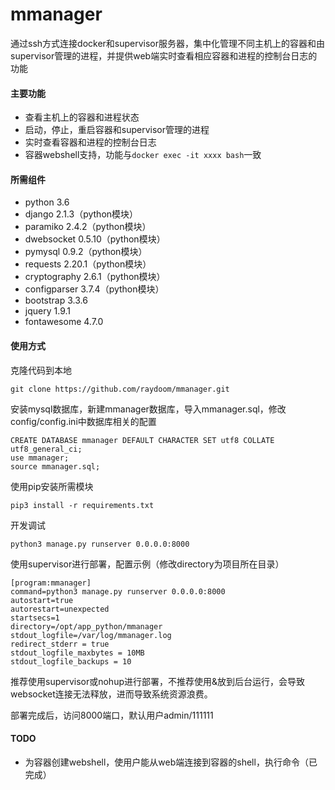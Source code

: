 # mmanager

通过ssh方式连接docker和supervisor服务器，集中化管理不同主机上的容器和由supervisor管理的进程，并提供web端实时查看相应容器和进程的控制台日志的功能

#### 主要功能

- 查看主机上的容器和进程状态
- 启动，停止，重启容器和supervisor管理的进程
- 实时查看容器和进程的控制台日志
- 容器webshell支持，功能与`docker exec -it xxxx bash`一致

#### 所需组件

- python 3.6
- django 2.1.3（python模块）
- paramiko 2.4.2（python模块）
- dwebsocket 0.5.10（python模块）
- pymysql 0.9.2（python模块）
- requests 2.20.1（python模块）
- cryptography 2.6.1（python模块）
- configparser 3.7.4（python模块）
- bootstrap 3.3.6
- jquery 1.9.1
- fontawesome 4.7.0

#### 使用方式

克隆代码到本地
```
git clone https://github.com/raydoom/mmanager.git
```
安装mysql数据库，新建mmanager数据库，导入mmanager.sql，修改config/config.ini中数据库相关的配置
```
CREATE DATABASE mmanager DEFAULT CHARACTER SET utf8 COLLATE utf8_general_ci;
use mmanager;
source mmanager.sql;
```
使用pip安装所需模块
```
pip3 install -r requirements.txt
```
开发调试
```
python3 manage.py runserver 0.0.0.0:8000
```

使用supervisor进行部署，配置示例（修改directory为项目所在目录）
```
[program:mmanager]
command=python3 manage.py runserver 0.0.0.0:8000                  
autostart=true
autorestart=unexpected
startsecs=1                                                      
directory=/opt/app_python/mmanager
stdout_logfile=/var/log/mmanager.log
redirect_stderr = true
stdout_logfile_maxbytes = 10MB
stdout_logfile_backups = 10
```
推荐使用supervisor或nohup进行部署，不推荐使用&放到后台运行，会导致websocket连接无法释放，进而导致系统资源浪费。

部署完成后，访问8000端口，默认用户admin/111111

#### TODO

- 为容器创建webshell，使用户能从web端连接到容器的shell，执行命令（已完成）
